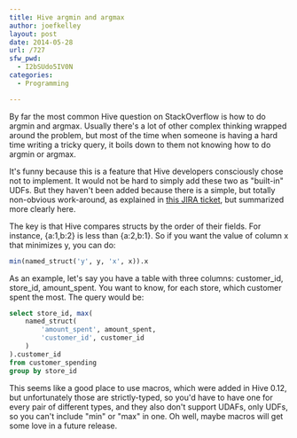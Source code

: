 ```yaml
---
title: Hive argmin and argmax
author: joefkelley
layout: post
date: 2014-05-28
url: /727
sfw_pwd:
  - I2bSUdo5IV0N
categories:
  - Programming

---
```

By far the most common Hive question on StackOverflow is how to do argmin and argmax. Usually there's a lot of other complex thinking wrapped around the problem, but most of the time when someone is having a hard time writing a tricky query, it boils down to them not knowing how to do argmin or argmax.

It's funny because this is a feature that Hive developers consciously chose not to implement. It would not be hard to simply add these two as "built-in" UDFs. But they haven't been added because there is a simple, but totally non-obvious work-around, as explained in [this JIRA ticket][1], but summarized more clearly here.

The key is that Hive compares structs by the order of their fields. For instance, {a:1,b:2} is less than {a:2,b:1}. So if you want the value of column x that minimizes y, you can do:

~~~SQL
min(named_struct('y', y, 'x', x)).x
~~~

As an example, let's say you have a table with three columns: customer_id, store_id, amount_spent. You want to know, for each store, which customer spent the most. The query would be:

~~~SQL
select store_id, max(
    named_struct(
        'amount_spent', amount_spent,
        'customer_id', customer_id
    )
).customer_id
from customer_spending
group by store_id
~~~

This seems like a good place to use macros, which were added in Hive 0.12, but unfortunately those are strictly-typed, so you'd have to have one for every pair of different types, and they also don't support UDAFs, only UDFs, so you can't include "min" or "max" in one. Oh well, maybe macros will get some love in a future release.

 [1]: https://issues.apache.org/jira/browse/HIVE-1128
